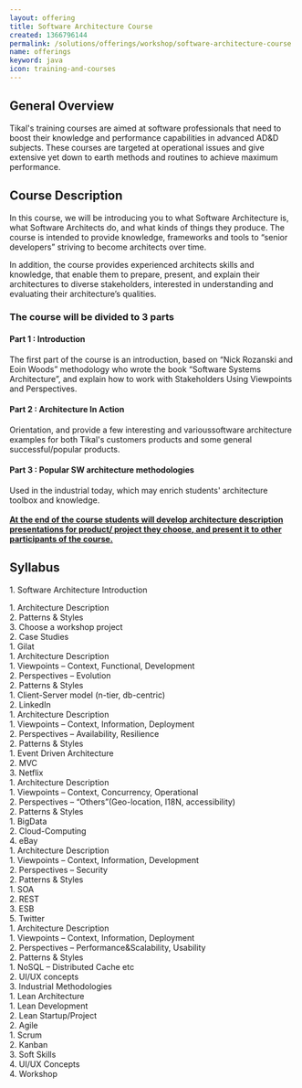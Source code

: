```yaml
---
layout: offering
title: Software Architecture Course
created: 1366796144
permalink: /solutions/offerings/workshop/software-architecture-course
name: offerings
keyword: java
icon: training-and-courses
---
```

<h2>General Overview</h2><div class='offering-description'><p>Tikal&#39;s training courses are aimed at software professionals that need to boost their knowledge and performance capabilities in advanced AD&amp;D subjects. These courses are targeted at operational issues and give extensive yet down to earth methods and routines to achieve maximum performance.</p>
</div><h2>Course Description</h2><div class='offering-description'><p>In this course, we will be introducing you to what Software Architecture is, what Software Architects do, and what kinds of things they produce. The course is intended to provide knowledge, frameworks and tools to &ldquo;senior developers&rdquo; striving to become architects over time.</p>
<div>
	In addition, the course provides experienced architects skills and knowledge, that enable them to prepare, present, and explain their architectures to diverse stakeholders, interested in understanding and evaluating their architecture&rsquo;s qualities.</div>
<h3>
	The course will be divided to 3 parts</h3>
<h4>
	Part 1 : Introduction&nbsp;</h4>
<div>
	The first part of the course is an introduction, based on &ldquo;Nick Rozanski and Eoin Woods&rdquo; methodology who wrote the book &ldquo;Software Systems Architecture&rdquo;, and explain how to work with Stakeholders Using Viewpoints and Perspectives.&nbsp;</div>
<h4>
	Part 2 : Architecture In Action</h4>
<div>
	Orientation, and provide a few interesting and varioussoftware architecture examples for both Tikal&#39;s customers products and some general successful/popular products.</div>
<h4>
	Part 3 : Popular SW architecture methodologies</h4>
<div>
	Used in the industrial today, which may enrich students&#39; architecture toolbox and knowledge.</div>
<div>
	&nbsp;</div>
<div>
	<u><strong>At the end of the course students will develop architecture description presentations for product/ project they choose, and present it to other participants of the course.</strong></u></div>
</div><h2>Syllabus</h2><div class='offering-description'><p>1. Software Architecture Introduction</p>
<div class="rteindent1">
	1. Architecture Description</div>
<div class="rteindent1">
	2. Patterns &amp; Styles</div>
<div class="rteindent1">
	3. Choose a workshop project</div>
<div>
	2. Case Studies</div>
<div class="rteindent1">
	1. Gilat</div>
<div class="rteindent2">
	1. Architecture Description</div>
<div class="rteindent3">
	1. Viewpoints &ndash; Context, Functional, Development</div>
<div class="rteindent3">
	2. Perspectives &ndash; Evolution</div>
<div class="rteindent2">
	2. Patterns &amp; Styles</div>
<div class="rteindent3">
	1. Client-Server model (n-tier, db-centric)</div>
<div class="rteindent1">
	2. LinkedIn</div>
<div class="rteindent2">
	1. Architecture Description</div>
<div class="rteindent3">
	1. Viewpoints &ndash; Context, Information, Deployment</div>
<div class="rteindent3">
	2. Perspectives &ndash; Availability, Resilience</div>
<div class="rteindent2">
	2. Patterns &amp; Styles</div>
<div class="rteindent3">
	1. Event Driven Architecture</div>
<div class="rteindent3">
	2. MVC</div>
<div class="rteindent1">
	3. Netflix</div>
<div class="rteindent2">
	1. Architecture Description</div>
<div class="rteindent3">
	1. Viewpoints &ndash; Context, Concurrency, Operational</div>
<div class="rteindent3">
	2. Perspectives &ndash; &ldquo;Others&rdquo;(Geo-location, I18N, accessibility)</div>
<div class="rteindent2">
	2. Patterns &amp; Styles</div>
<div class="rteindent3">
	1. BigData</div>
<div class="rteindent3">
	2. Cloud-Computing</div>
<div class="rteindent1">
	4. eBay</div>
<div class="rteindent2">
	1. Architecture Description</div>
<div class="rteindent3">
	1. Viewpoints &ndash; Context, Information, Development</div>
<div class="rteindent3">
	2. Perspectives &ndash; Security</div>
<div class="rteindent2">
	2. Patterns &amp; Styles</div>
<div class="rteindent3">
	1. SOA</div>
<div class="rteindent3">
	2. REST</div>
<div class="rteindent3">
	3. ESB</div>
<div class="rteindent1">
	5. Twitter</div>
<div class="rteindent2">
	1. Architecture Description</div>
<div class="rteindent3">
	1. Viewpoints &ndash; Context, Information, Deployment</div>
<div class="rteindent3">
	2. Perspectives &ndash; Performance&amp;Scalability, Usability</div>
<div class="rteindent2">
	2. Patterns &amp; Styles</div>
<div class="rteindent3">
	1. NoSQL &ndash; Distributed Cache etc</div>
<div class="rteindent3">
	2. UI/UX concepts</div>
<div>
	3. Industrial Methodologies</div>
<div class="rteindent1">
	1. Lean Architecture</div>
<div class="rteindent2">
	1. Lean Development</div>
<div class="rteindent2">
	2. Lean Startup/Project</div>
<div class="rteindent1">
	2. Agile</div>
<div class="rteindent2">
	1. Scrum</div>
<div class="rteindent2">
	2. Kanban</div>
<div class="rteindent1">
	3. Soft Skills</div>
<div class="rteindent1">
	4. UI/UX Concepts</div>
<div>
	4. Workshop</div>
</div>
